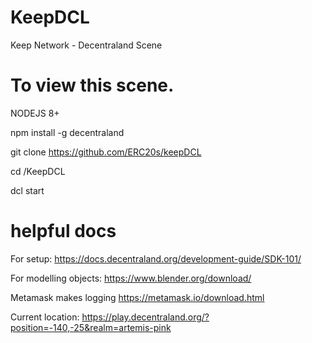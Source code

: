 # KeepDCL
 Keep Network - Decentraland Scene

# To view this scene.

  NODEJS 8+

  npm install -g decentraland

  git clone https://github.com/ERC20s/keepDCL

  cd /KeepDCL

  dcl start

# helpful docs
For setup:
https://docs.decentraland.org/development-guide/SDK-101/

For modelling objects:
https://www.blender.org/download/

Metamask makes logging 
https://metamask.io/download.html

Current location:
https://play.decentraland.org/?position=-140,-25&realm=artemis-pink
